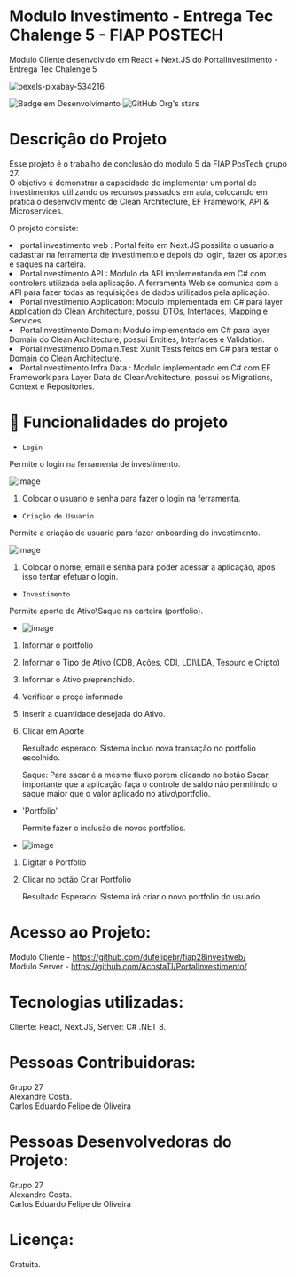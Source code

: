 # Modulo Investimento - Entrega Tec Chalenge 5 - FIAP POSTECH
Modulo Cliente desenvolvido em React + Next.JS do PortalInvestimento - Entrega Tec Chalenge 5 

![pexels-pixabay-534216](https://github.com/user-attachments/assets/4cbe0e8e-7614-4a6c-aacd-6b863a31147b)

![Badge em Desenvolvimento](http://img.shields.io/static/v1?label=STATUS&message=Concluido&color=GREEN&style=for-the-badge)
![GitHub Org's stars](https://img.shields.io/github/stars/dufelipebr?style=social)



# Descrição do Projeto

Esse projeto é o trabalho de conclusão do modulo 5 da FIAP PosTech grupo 27. </br>
O objetivo é demonstrar a capacidade de implementar um portal de investimentos utilizando os recursos passados em aula, colocando em pratica o desenvolvimento de Clean Architecture, EF Framework, API & Microservices. 

O projeto consiste: 

<li>portal investimento web : Portal feito em Next.JS possilita o usuario a cadastrar na ferramenta de investimento e depois do login, fazer os aportes e saques na carteira. </li>
<li>PortalInvestimento.API : Modulo da API implementanda em C# com controlers utilizada pela aplicação. A ferramenta Web se comunica com a API para fazer todas as requisições de dados utilizados pela aplicação. </li>
<li>PortalInvestimento.Application: Modulo implementada em C# para layer Application do Clean Architecture, possui DTOs, Interfaces, Mapping e Services. </li>
<li>PortalInvestimento.Domain: Modulo implementado em C# para layer Domain do Clean Architecture, possui Entities, Interfaces e Validation. </li>
<li>PortalInvestimento.Domain.Test: Xunit Tests feitos em C# para testar o Domain do Clean Architecture. </li>
<li>PortalInvestimento.Infra.Data : Modulo implementado em C# com EF Framework para Layer Data do CleanArchitecture, possui os Migrations, Context e Repositories. </li>

# :hammer: Funcionalidades do projeto

- `Login`

Permite o login na ferramenta de investimento.

![image](https://github.com/user-attachments/assets/5ffd5de4-4b41-4882-84bb-1b4d2890250b)

1) Colocar o usuario e senha para fazer o login na ferramenta. 

- `Criação de Usuario`

Permite a criação de usuario para fazer onboarding do investimento.

![image](https://github.com/user-attachments/assets/934a0388-7190-4767-a48e-2f8a97d9a1a5)

1) Colocar o nome, email e senha para poder acessar a aplicação, após isso tentar efetuar o login. 
  
- `Investimento`

Permite aporte de Ativo\Saque na carteira (portfolio).

- ![image](https://github.com/user-attachments/assets/0fee9bb4-a51d-4441-9646-e716c5ed9d1a)

1) Informar o portfolio
2) Informar o Tipo de Ativo (CDB, Ações, CDI, LDI\LDA, Tesouro e Cripto)
3) Informar o Ativo preprenchido.
4) Verificar o preço informado
5) Inserir a quantidade desejada do Ativo.
6) Clicar em Aporte

   Resultado esperado: Sistema incluo nova transação no portfolio escolhido.

   Saque: Para sacar é a mesmo fluxo porem clicando no botão Sacar, importante que a aplicação faça o
   controle de saldo não permitindo o saque maior que o valor aplicado no ativo\portfolio. 
      
- 'Portfolio'

  Permite fazer o inclusão de novos portfolios.
  
- ![image](https://github.com/user-attachments/assets/63d935ee-496a-4de5-9b92-8ad0c4d8c020)

1) Digitar o Portfolio
2) Clicar no botão Criar Portfolio

   Resultado Esperado: Sistema irá criar o novo portfolio do usuario. 

# Acesso ao Projeto:

Modulo Cliente -  https://github.com/dufelipebr/fiap28investweb/ </br>
Modulo Server  - https://github.com/AcostaTI/PortalInvestimento/
  
# Tecnologias utilizadas:

Cliente: React, Next.JS,
Server:  C# .NET 8.
  
# Pessoas Contribuidoras:
Grupo 27 </br>
Alexandre Costa.</br>
Carlos Eduardo Felipe de Oliveira </br>

  
# Pessoas Desenvolvedoras do Projeto: 
Grupo 27 </br>
Alexandre Costa.</br>
Carlos Eduardo Felipe de Oliveira </br>


# Licença:
Gratuita. 


